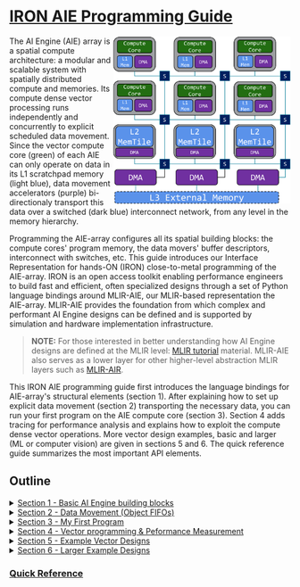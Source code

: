 <!---//===- README.md --------------------------*- Markdown -*-===//
//
// This file is licensed under the Apache License v2.0 with LLVM Exceptions.
// See https://llvm.org/LICENSE.txt for license information.
// SPDX-License-Identifier: Apache-2.0 WITH LLVM-exception
//
// Copyright (C) 2022, Advanced Micro Devices, Inc.
// 
//===----------------------------------------------------------------------===//-->

# <ins>IRON AIE Programming Guide</ins>

<img align="right" widht="300" height="300" src="./assets/AIEarray.svg"> 

The AI Engine (AIE) array is a spatial compute architecture: a modular and scalable system with spatially distributed compute and memories. Its compute dense vector processing runs independently and concurrently to explicit scheduled data movement. Since the vector compute core (green) of each AIE can only operate on data in its L1 scratchpad memory (light blue), data movement accelerators (purple) bi-directionaly transport this data over a switched (dark blue) interconnect network, from any level in the memory hierarchy.

Programming the AIE-array configures all its spatial building blocks: the compute cores' program memory, the data movers' buffer descriptors, interconnect with switches, etc. This guide introduces our Interface Representation for hands-ON (IRON) close-to-metal programming of the AIE-array. IRON is an open access toolkit enabling performance engineers to build fast and efficient, often specialized designs through a set of Python language bindings around MLIR-AIE, our MLIR-based representation the AIE-array. MLIR-AIE provides the foundation from which complex and performant AI Engine designs can be defined and is supported by simulation and hardware implementation infrastructure. 

> **NOTE:**  For those interested in better understanding how AI Engine designs are defined at the MLIR level: [MLIR tutorial](../tutorials/) material. MLIR-AIE also serves as a lower layer for other higher-level abstraction MLIR layers such as [MLIR-AIR](https://github.com/Xilinx/mlir-air).

This IRON AIE programming guide first introduces the language bindings for AIE-array's structural elements (section 1). After explaining how to set up explicit data movement (section 2) transporting the necessary data, you can run your first program on the AIE compute core (section 3). Section 4 adds tracing for performance analysis and explains how to exploit the compute dense vector operations. More vector design examples, basic and larger (ML or computer vision) are given in sections 5 and 6. The quick reference guide summarizes the most important API elements.

## Outline
<details><summary><a href="./section-1">Section 1 - Basic AI Engine building blocks</a></summary>

* Introduce AI Engine building blocks with references to Tutorial material
* Give example of python binded MLIR source for defining tiles
</details>
<details><summary><a href="./section-2">Section 2 - Data Movement (Object FIFOs)</a></summary>

* Introduce topic of objectfifos and how they abstract connections between objects in the AIE array
* Point to more detailed objectfifo material in Tutorial
* Introduce key objectfifo connection patterns (link/ broadcast, join/ distribute)
</details>
<details><summary><a href="./section-3">Section 3 - My First Program</a></summary>

* Introduce example of first simple program (Bias Add)
* Illustrate how built-in simulation of single core design
* Illustrate how to run designs on Ryzen AI enabled hardware
</details>
<details><summary><a href="./section-4">Section 4 - Vector programming & Peformance Measurement</a></summary>

* Discuss topic of vector programming at the kernel level
* Introduce performance measurement (trace) and how we measure cycle count and efficiency
* Vector Scalar design example
</details>
<details><summary><a href="./section-5">Section 5 - Example Vector Designs</a></summary>

* Introduce additional vector design examples with exercises to measure performance on each
    * Eltwise Unary ReLU
    * Eltwise Unary e^x
    * Eltwise Binary: Vector Addition
    * Eltwise Binary: Vector Multiplication
</details>
<details><summary><a href="./section-6">Section 6 - Larger Example Designs</a></summary>

* Introduce larger design examples with performance measured over multiple cores
    * GEMM
    * CONV2D
    * Edge Detect
    * Resnet
</details>

### [Quick Reference](./quick_reference.md)



